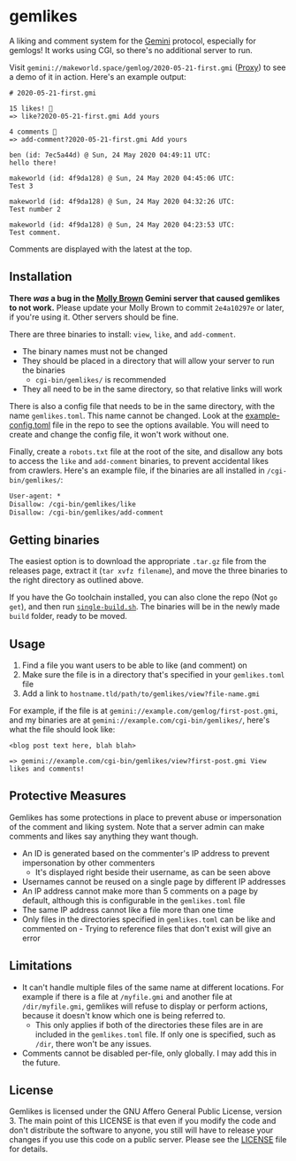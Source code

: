 # gemlikes

A liking and comment system for the [Gemini](https://gemini.circumlunar.space/) protocol, especially for gemlogs! It works using CGI, so there's no additional server to run.

Visit `gemini://makeworld.space/gemlog/2020-05-21-first.gmi` ([Proxy](https://portal.mozz.us/gemini/makeworld.space/gemlog/2020-05-21-first.gmi)) to see a demo of it in action. Here's an example output:

```
# 2020-05-21-first.gmi

15 likes! 💖
=> like?2020-05-21-first.gmi Add yours

4 comments 💬
=> add-comment?2020-05-21-first.gmi Add yours

ben (id: 7ec5a44d) @ Sun, 24 May 2020 04:49:11 UTC:
hello there!

makeworld (id: 4f9da128) @ Sun, 24 May 2020 04:45:06 UTC:
Test 3

makeworld (id: 4f9da128) @ Sun, 24 May 2020 04:32:26 UTC:
Test number 2

makeworld (id: 4f9da128) @ Sun, 24 May 2020 04:23:53 UTC:
Test comment.
```

Comments are displayed with the latest at the top.


## Installation

**There *was* a bug in the [Molly Brown](https://tildegit.org/solderpunk/molly-brown) Gemini server that caused gemlikes to not work.** Please update your Molly Brown to commit `2e4a10297e` or later, if you're using it. Other servers should be fine.

There are three binaries to install: `view`, `like`, and `add-comment`.
- The binary names must not be changed
- They should be placed in a directory that will allow your server to run the binaries
  - `cgi-bin/gemlikes/` is recommended
- They all need to be in the same directory, so that relative links will work

There is also a config file that needs to be in the same directory, with the name `gemlikes.toml`. This name cannot be changed. Look at the [example-config.toml](./example-config.toml) file in the repo to see the options available. You will need to create and change the config file, it won't work without one.

Finally, create a `robots.txt` file at the root of the site, and disallow any bots to access the `like` and `add-comment` binaries, to prevent accidental likes from crawlers.
Here's an example file, if the binaries are all installed in `/cgi-bin/gemlikes/`:

```robots.txt
User-agent: *
Disallow: /cgi-bin/gemlikes/like
Disallow: /cgi-bin/gemlikes/add-comment
```

## Getting binaries

The easiest option is to download the appropriate `.tar.gz` file from the releases page, extract it (`tar xvfz filename`), and move the three binaries to the right directory as outlined above.

If you have the Go toolchain installed, you can also clone the repo (Not `go get`), and then run [`single-build.sh`](./single-build.sh). The binaries will be in the newly made `build` folder, ready to be moved.

## Usage
1. Find a file you want users to be able to like (and comment) on
2. Make sure the file is in a directory that's specified in your `gemlikes.toml` file
3. Add a link to `hostname.tld/path/to/gemlikes/view?file-name.gmi`

For example, if the file is at `gemini://example.com/gemlog/first-post.gmi`, and my binaries are at `gemini://example.com/cgi-bin/gemlikes/`, here's what the file should look like:
```
<blog post text here, blah blah>

=> gemini://example.com/cgi-bin/gemlikes/view?first-post.gmi View likes and comments!
```

## Protective Measures

Gemlikes has some protections in place to prevent abuse or impersonation of the comment and liking system. Note that a server admin can make comments and likes say anything they want though.

- An ID is generated based on the commenter's IP address to prevent impersonation by other commenters
  - It's displayed right beside their username, as can be seen above
- Usernames cannot be reused on a single page by different IP addresses
- An IP address cannot make more than 5 comments on a page by default, although this is configurable in the `gemlikes.toml` file
- The same IP address cannot like a file more than one time
- Only files in the directories specified in `gemlikes.toml` can be like and commented on - Trying to reference files that don't exist will give an error

## Limitations

- It can't handle multiple files of the same name at different locations. For example if there is a file at `/myfile.gmi` and another file at `/dir/myfile.gmi`, gemlikes will refuse to display or perform actions, because it doesn't know which one is being referred to.
  - This only applies if both of the directories these files are in are included in the `gemlikes.toml` file. If only one is specified, such as `/dir`, there won't be any issues.
- Comments cannot be disabled per-file, only globally. I may add this in the future.

## License

Gemlikes is licensed under the GNU Affero General Public License, version 3. The main point of this LICENSE is that even if you modify the code and don't distribute the software to anyone, you still will have to release your changes if you use this code on a public server. Please see the [LICENSE](./LICENSE) file for details.
